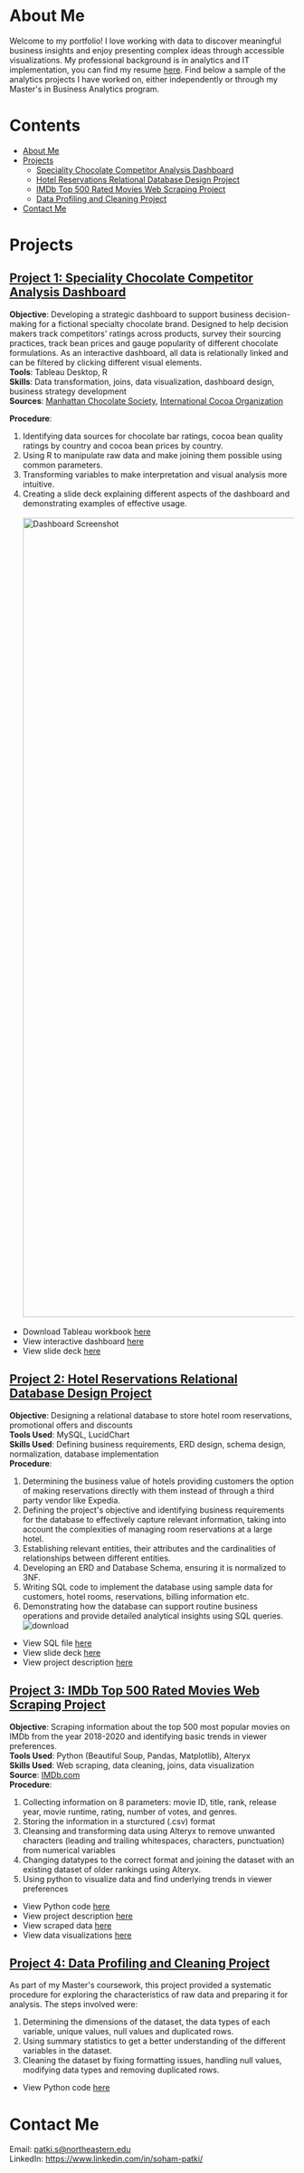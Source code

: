 # About Me
Welcome to my portfolio! I love working with data to discover meaningful business insights and enjoy presenting complex ideas through accessible visualizations. My professional background is in analytics and IT implementation, you can find my resume [here](https://github.com/sohampatki/Soham-Patki-s-Portfolio/blob/main/Resume_SohamPatki_Feb24.pdf). Find below a sample of the analytics projects I have worked on, either independently or through my Master's in Business Analytics program.

# Contents
* [About Me](https://github.com/sohampatki/Soham-Patki-s-Portfolio/tree/main?tab=readme-ov-file#about-me)
* [Projects](https://github.com/sohampatki/Soham-Patki-s-Portfolio/tree/main?tab=readme-ov-file#projects)
    * [Speciality Chocolate Competitor Analysis Dashboard](https://github.com/sohampatki/Soham-Patki-s-Portfolio/tree/main?tab=readme-ov-file#project-1-speciality-chocolate-competitor-analysis-dashboard)
    * [Hotel Reservations Relational Database Design Project](https://github.com/sohampatki/Soham-Patki-s-Portfolio/tree/main?tab=readme-ov-file#project-2-hotel-reservations-relational-database-design-project)
    * [IMDb Top 500 Rated Movies Web Scraping Project](https://github.com/sohampatki/Soham-Patki-s-Portfolio/tree/main?tab=readme-ov-file#project-3-imdb-top-500-rated-movies-web-scraping-project)
    * [Data Profiling and Cleaning Project](https://github.com/sohampatki/Soham-Patki-s-Portfolio/tree/main?tab=readme-ov-file#project-4-data-profiling-and-cleaning-project)
* [Contact Me](https://github.com/sohampatki/Soham-Patki-s-Portfolio/blob/main/README.md#contact-me)

# Projects
## [Project 1: Speciality Chocolate Competitor Analysis Dashboard](https://github.com/sohampatki/Portfolio/tree/main/Competitive%20Analysis%20Dashboard%20(Tableau)%20)

<b>Objective</b>: Developing a strategic dashboard to support business decision-making for a fictional specialty chocolate brand. Designed to help decision makers track competitors' ratings across products, survey their sourcing practices, track bean prices and gauge popularity of different chocolate formulations. As an interactive dashboard, all data is relationally linked and can be filtered by clicking different visual elements.<br>
<b>Tools</b>: Tableau Desktop, R<br>
<b>Skills</b>: Data transformation, joins, data visualization, dashboard design, business strategy development<br>
<b>Sources</b>: [Manhattan Chocolate Society](https://flavorsofcacao.com/chocolate_database.html), [International Cocoa Organization](https://www.icco.org/fine-or-flavor-cocoa/)<br>

<b>Procedure</b>:

1. Identifying data sources for chocolate bar ratings, cocoa bean quality ratings by country and cocoa bean prices by country.
2. Using R to manipulate raw data and make joining them possible using common parameters.
3. Transforming variables to make interpretation and visual analysis more intuitive.
4. Creating a slide deck explaining different aspects of the dashboard and demonstrating examples of effective usage.<br><br>
<img width="1412" alt="Dashboard Screenshot" src="https://github.com/sohampatki/Portfolio/assets/133144327/d3379130-2075-4380-bfd0-09b5afcc0f68"><br>

- Download Tableau workbook [here](https://github.com/sohampatki/Soham-Patki-s-Portfolio/blob/main/Specialty%20Chocolate%20Dashboard/Specialty%20Chocolate%20Brand%20and%20Bean%20Quality%20Tracker.twbx) <br>
- View interactive dashboard [here](https://public.tableau.com/app/profile/sohampatki/viz/SpecialtyChocolateBrandandBeanQualityTracker/Dashboard1) <br>
- View slide deck [here](https://github.com/sohampatki/Portfolio/blob/main/Dashboard_Slide_deck.pdf)<br>


## [Project 2: Hotel Reservations Relational Database Design Project](https://github.com/sohampatki/Portfolio/tree/main/Hotel%20Reservations%20Database%20Design)

<b>Objective</b>: Designing a relational database to store hotel room reservations, promotional offers and discounts <br>
<b>Tools Used</b>: MySQL, LucidChart <br>
<b>Skills Used</b>: Defining business requirements, ERD design, schema design, normalization, database implementation <br>
<b>Procedure</b>:

1. Determining the business value of hotels providing customers the option of making reservations directly with them instead of through a third party vendor like Expedia.
2. Defining the project's objective and identifying business requirements for the database to effectively capture relevant information, taking into account the complexities of managing room reservations at a large hotel. 
3. Establishing relevant entities, their attributes and the cardinalities of relationships between different entities.
4. Developing an ERD and Database Schema, ensuring it is normalized to 3NF.
5. Writing SQL code to implement the database using sample data for customers, hotel rooms, reservations, billing information etc.
6. Demonstrating how the database can support routine business operations and provide detailed analytical insights using SQL queries.<br>
![download](https://github.com/sohampatki/Soham-Patki-s-Portfolio/assets/133144327/203138e8-e26f-4339-a439-b98f8e6eb154)<br>
- View SQL file [here](https://github.com/sohampatki/Portfolio/blob/main/Hotel%20Reservations%20Database%20Design/Hotel%20Reservations%20Relational%20Database%20(MySQL)) <br>
- View slide deck [here](https://github.com/sohampatki/Portfolio/blob/main/Hotel%20Reservations%20Database%20Design/Database%20Design%20Slide%20Deck.pdf) <br>
- View project description [here](https://github.com/sohampatki/Portfolio/blob/main/Hotel%20Reservations%20Database%20Design/Design%20Process%20Description.pdf)<br>

## [Project 3: IMDb Top 500 Rated Movies Web Scraping Project](https://github.com/sohampatki/Portfolio/tree/main/WebScraping)

<b>Objective</b>: Scraping information about the top 500 most popular movies on IMDb from the year 2018-2020 and identifying basic trends in viewer preferences. <br>
<b>Tools Used</b>: Python (Beautiful Soup, Pandas, Matplotlib), Alteryx <br>
<b>Skills Used</b>: Web scraping, data cleaning, joins, data visualization <br>
<b>Source</b>: [IMDb.com](https://www.imdb.com/search/title/?at=0&sort=num_votes,desc&start=1&title_type=feature&year=2018,2020)<br>
<b>Procedure</b>:
 1. Collecting information on 8 parameters: movie ID, title, rank, release year, movie
runtime, rating, number of votes, and genres.
2. Storing the information in a sturctured (.csv) format
3. Cleansing and transforming data using Alteryx to remove unwanted characters (leading and trailing whitespaces, characters, punctuation) from numerical variables
4. Changing datatypes to the correct format and joining the dataset with an existing dataset of older rankings using Alteryx.
5. Using python to visualize data and find underlying trends in viewer preferences

- View Python code [here](https://github.com/sohampatki/Portfolio/blob/main/WebScraping/Python_Code.ipynb) <br>
- View project description [here](https://github.com/sohampatki/Portfolio/blob/main/WebScraping/Project%20Description.pdf) <br>
- View scraped data [here](https://github.com/sohampatki/Portfolio/blob/main/WebScraping/IMDBTop500.csv) <br>
- View data visualizations [here](https://github.com/sohampatki/Portfolio/blob/main/WebScraping/IMDB_Vizzes.ipynb)<br>
 
## [Project 4: Data Profiling and Cleaning Project](https://github.com/sohampatki/Portfolio/blob/main/Data%20Profiling%20and%20Cleaning%20Project.md)

As part of my Master's coursework, this project provided a systematic procedure for exploring the characteristics of raw data and preparing it for analysis. The steps involved were:
1. Determining the dimensions of the dataset, the data types of each variable, unique values, null values and duplicated rows.
2. Using summary statistics to get a better understanding of the different variables in the dataset.
3. Cleaning the dataset by fixing formatting issues, handling null values, modifying data types and removing duplicated rows.

- View Python code [here](https://github.com/sohampatki/Soham-Patki-s-Portfolio/blob/main/Data%20Profiling%20and%20Cleaning%20Project.md)

# Contact Me
Email: patki.s@northeastern.edu<br>
LinkedIn: https://www.linkedin.com/in/soham-patki/
